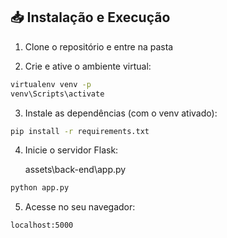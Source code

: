 ## 📥 Instalação e Execução

1. Clone o repositório e entre na pasta

2. Crie e ative o ambiente virtual:
```bash
virtualenv venv -p
venv\Scripts\activate
```

3. Instale as dependências (com o venv ativado):
```bash
pip install -r requirements.txt
```

4. Inicie o servidor Flask:

    assets\back-end\app.py
```bash
python app.py
```

5. Acesse no seu navegador:
```
localhost:5000
```
